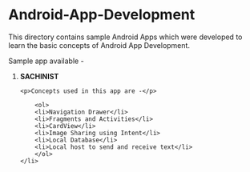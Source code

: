 # Android-App-Development

This directory contains sample Android Apps which were developed to learn the basic concepts of Android App Development.

Sample app available - 

<ol>
    <li>
    <b>SACHINIST</b>
    
    <p>Concepts used in this app are -</p>
        
        <ol>
        <li>Navigation Drawer</li>
        <li>Fragments and Activities</li>
        <li>CardView</li>
        <li>Image Sharing using Intent</li>
        <li>Local Database</li>
        <li>Local host to send and receive text</li>
        </ol>
    </li>
</ol>    
